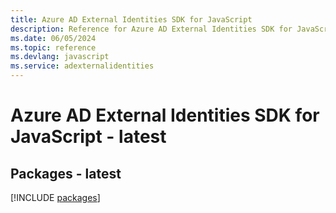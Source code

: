 ```yaml
---
title: Azure AD External Identities SDK for JavaScript
description: Reference for Azure AD External Identities SDK for JavaScript
ms.date: 06/05/2024
ms.topic: reference
ms.devlang: javascript
ms.service: adexternalidentities
---
```

# Azure AD External Identities SDK for JavaScript - latest
## Packages - latest
[!INCLUDE [packages](ad-external-identities-index.md)]